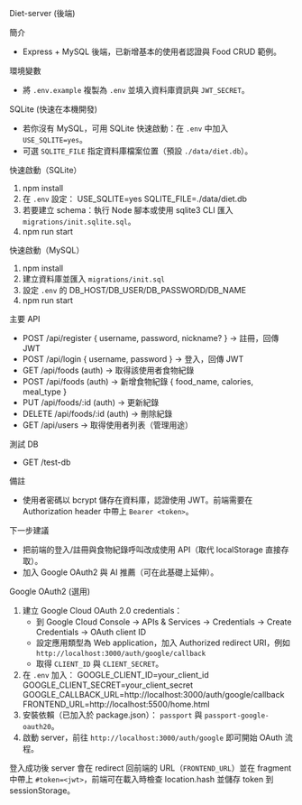 Diet-server (後端)

簡介
- Express + MySQL 後端，已新增基本的使用者認證與 Food CRUD 範例。


環境變數
- 將 `.env.example` 複製為 `.env` 並填入資料庫資訊與 `JWT_SECRET`。

SQLite (快速在本機開發)
- 若你沒有 MySQL，可用 SQLite 快速啟動：在 `.env` 中加入 `USE_SQLITE=yes`。
- 可選 `SQLITE_FILE` 指定資料庫檔案位置（預設 `./data/diet.db`）。

快速啟動（SQLite）
1. npm install
2. 在 `.env` 設定：
	USE_SQLITE=yes
	SQLITE_FILE=./data/diet.db
3. 若要建立 schema：執行 Node 腳本或使用 sqlite3 CLI 匯入 `migrations/init.sqlite.sql`。
4. npm run start

快速啟動（MySQL）
1. npm install
2. 建立資料庫並匯入 `migrations/init.sql`
3. 設定 `.env` 的 DB_HOST/DB_USER/DB_PASSWORD/DB_NAME
4. npm run start

主要 API
- POST /api/register { username, password, nickname? } -> 註冊，回傳 JWT
- POST /api/login { username, password } -> 登入，回傳 JWT
- GET /api/foods (auth) -> 取得該使用者食物紀錄
- POST /api/foods (auth) -> 新增食物紀錄 { food_name, calories, meal_type }
- PUT /api/foods/:id (auth) -> 更新紀錄
- DELETE /api/foods/:id (auth) -> 刪除紀錄
- GET /api/users -> 取得使用者列表（管理用途）


測試 DB
- GET /test-db

備註
- 使用者密碼以 bcrypt 儲存在資料庫，認證使用 JWT。前端需要在 Authorization header 中帶上 `Bearer <token>`。

下一步建議
- 把前端的登入/註冊與食物紀錄呼叫改成使用 API（取代 localStorage 直接存取）。
- 加入 Google OAuth2 與 AI 推薦（可在此基礎上延伸）。

Google OAuth2 (選用)
1. 建立 Google Cloud OAuth 2.0 credentials：
	- 到 Google Cloud Console -> APIs & Services -> Credentials -> Create Credentials -> OAuth client ID
	- 設定應用類型為 Web application，加入 Authorized redirect URI，例如 `http://localhost:3000/auth/google/callback`
	- 取得 `CLIENT_ID` 與 `CLIENT_SECRET`。
2. 在 `.env` 加入：
	GOOGLE_CLIENT_ID=your_client_id
	GOOGLE_CLIENT_SECRET=your_client_secret
	GOOGLE_CALLBACK_URL=http://localhost:3000/auth/google/callback
	FRONTEND_URL=http://localhost:5500/home.html
3. 安裝依賴（已加入於 package.json）： `passport` 與 `passport-google-oauth20`。
4. 啟動 server，前往 `http://localhost:3000/auth/google` 即可開始 OAuth 流程。

登入成功後 server 會在 redirect 回前端的 URL（`FRONTEND_URL`）並在 fragment 中帶上 `#token=<jwt>`，前端可在載入時檢查 location.hash 並儲存 token 到 sessionStorage。

